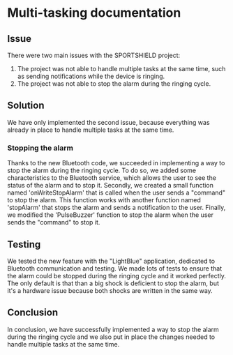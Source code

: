 # Multi-tasking documentation

## Issue

There were two main issues with the SPORTSHIELD project:

1. The project was not able to handle multiple tasks at the same time, such as sending notifications while the device is ringing.
2. The project was not able to stop the alarm during the ringing cycle.

## Solution

We have only implemented the second issue, because everything was already in place to handle multiple tasks at the same time.

### Stopping the alarm

Thanks to the new Bluetooth code, we succeeded in implementing a way to stop the alarm during the ringing cycle.
To do so, we added some characteristics to the Bluetooth service, which allows the user to see the status of the alarm and to stop it.
Secondly, we created a small function named 'onWriteStopAlarm' that is called when the user sends a "command" to stop the alarm.
This function works with another function named 'stopAlarm' that stops the alarm and sends a notification to the user.
Finally, we modified the 'PulseBuzzer' function to stop the alarm when the user sends the "command" to stop it.

## Testing

We tested the new feature with the "LightBlue" application, dedicated to Bluetooth communication and testing. We made lots of tests to ensure that the alarm could be stopped during the ringing cycle and it worked perfectly.
The only default is that than a big shock is deficient to stop the alarm, but it's a hardware issue because both shocks are written in the same way.

## Conclusion

In conclusion, we have successfully implemented a way to stop the alarm during the ringing cycle and we also put in place the changes needed to handle multiple tasks at the same time.
